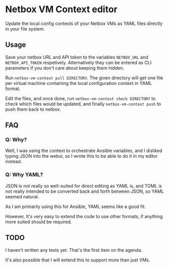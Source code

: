 # Netbox VM Context editor

Update the local config contexts of your Netbox VMs as YAML files directly in your file system.

## Usage

Save your netbox URL and API token to the variables `NETBOX_URL` and
`NETBOX_API_TOKEN` respetively. Alternatively they can be entered as CLI
parameters if you don't care about keeping them hidden.

Run `netbox-vm-context pull DIRECTORY`. The given directory will get one file
per virtual machine containing the local configuration context in YAML format.

Edit the files, and once done, run `netbox-vm-context check DIRECTORY` to check
which files would be updated, and finally `netbox-vm-context push` to push them
back to netbox.


## FAQ

### Q: Why?
Well, I was using the context to orchestrate Ansible variables, and I disliked
typing JSON into the webui, so I wrote this to be able to do it in my editor instead.

### Q: Why YAML?
JSON is not really so well-suited for direct editing as YAML is, and TOML is not
really intended to be converted back and forth between JSON, so YAML seemed
natural.

As I am primarily using this for Ansible, YAML seems like a good fit.

However, It's very easy to extend the code to use other formats, if anything
more suited should be required.


## TODO
I haven't written any tests yet. That's the first item on the agenda.

It's also possible that I will extend this to support more than just VMs.

